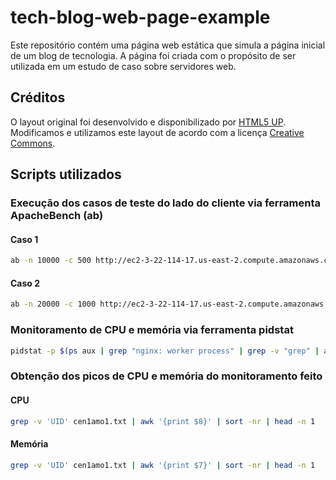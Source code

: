 # tech-blog-web-page-example
Este repositório contém uma página web estática que simula a página inicial de um blog de tecnologia. A página foi criada com o propósito de ser utilizada em um estudo de caso sobre servidores web.

## Créditos

O layout original foi desenvolvido e disponibilizado por [HTML5 UP](https://html5up.net/). Modificamos e utilizamos este layout de acordo com a licença [Creative Commons](https://html5up.net/license).

## Scripts utilizados

### Execução dos casos de teste do lado do cliente via ferramenta ApacheBench (ab)

#### Caso 1

```bash
ab -n 10000 -c 500 http://ec2-3-22-114-17.us-east-2.compute.amazonaws.com/
```

#### Caso 2

```bash
ab -n 20000 -c 1000 http://ec2-3-22-114-17.us-east-2.compute.amazonaws.com/
```

### Monitoramento de CPU e memória via ferramenta pidstat

```bash
pidstat -p $(ps aux | grep "nginx: worker process" | grep -v "grep" | awk '{print $2}') -u -r 1 > cen1amo1.txt
```

### Obtenção dos picos de CPU e memória do monitoramento feito

#### CPU

```bash
grep -v 'UID' cen1amo1.txt | awk '{print $8}' | sort -nr | head -n 1
```

#### Memória

```bash
grep -v 'UID' cen1amo1.txt | awk '{print $7}' | sort -nr | head -n 1
```